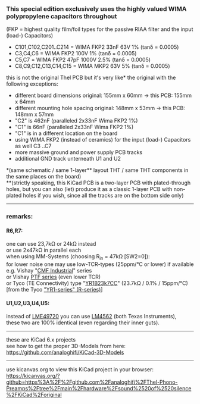 ### This special edition exclusively uses the highly valued WIMA polypropylene capacitors throughout  
(FKP = highest quality film/foil types for the passive RIAA filter and the input (load-) Capacitors)  
* C101,C102,C201..C214 = WIMA FKP2 33nF 63V 1% (tanδ = 0.0005)  
* C3,C4,C6 = WIMA FKP2 100V 1% (tanδ = 0.0005)
* C5,C7 = WIMA FKP2 47pF 1000V 2.5% (tanδ = 0.0005)
* C8,C9,C12,C13,C14,C15 = WIMA MKP2 63V 5% (tanδ = 0.0005)  
  
this is not the original Thel PCB but it's very like\* the original with the following exceptions:  
* different board dimensions original: 155mm x 60mm -> this PCB: 155mm x 64mm  
* different mounting hole spacing original: 148mm x 53mm -> this PCB: 148mm x 57mm  
* "C2" is 462nF (paralleled 2x33nF Wima FKP2 1%) 
* "C1" is 66nF (paralleled 2x33nF Wima FKP2 1%)
* "C1" is in a different location on the board  
* using WIMA FKP2 (instead of ceramics) for the input (load-) Capacitors as well C3 ..C7  
* more massive ground and power supply PCB tracks  
* additional GND track unterneath U1 and U2 
  
\*(same schematic / same 1-layer\** layout THT / same THT components in the same places on the board)  
\**(strictly speaking, this KiCad PCB is a two-layer PCB with plated-through holes, but you can also (let) produce it as a classic 1-layer PCB with non-plated holes if you wish, since all the tracks are on the bottom side only)  

----  

### remarks:  
#### R6,R7:  
one can use 23,7kΩ or 24kΩ instead  
or use 2x47kΩ in parallel each  
when using MM-Systems (choosing R<sub>in</sub> = 47kΩ [SW2=0]):  
for lower noise one may use low-TCR-types (25ppm/°C or lower) if available  
e.g. Vishay "[CMF Industrial](https://www.mouser.com/c/passive-components/resistors/film-resistors/metal-film-resistors-through-hole/?m=Vishay&series=CMF%20Industrial)" series  
or Vishay [PTF series](https://www.mouser.de/c/passive-components/resistors/film-resistors/metal-film-resistors-through-hole/?m=Vishay&series=PTF) (even lower TCR)  
or Tyco (TE Connectivity) type "[YR1B23k7CC](https://www.mouser.com/ProductDetail/TE-Connectivity-Holsworthy/YR1B23K7CC?qs=n4i9pByFsMSkJXItUSDcPw%3D%3D)" (23.7kΩ / 0.1% / 15ppm/°C) [from the Tyco ["YR1-series" (R-series)](https://www.mouser.com/c/passive-components/resistors/film-resistors/metal-film-resistors-through-hole/?m=TE%20Connectivity&series=R)]  
#### U1,U2,U3,U4,U5:  
instead of [LME49720](https://www2.mouser.com/ProductDetail/Texas-Instruments/LME49720NA-NOPB?qs=7lkVKPoqpbYtIqwyg5iDaA%3D%3D) you can use [LM4562](https://www2.mouser.com/ProductDetail/Texas-Instruments/LM4562NA-NOPB?qs=QbsRYf82W3Gc2w4DLq%252BZjw%3D%3D) (both Texas Instruments),  
these two are 100% identical (even regarding their inner guts).
  
----  
  
these are KiCad 6.x projects  
see how to get the proper 3D-Models from here: https://github.com/analoghifi/KiCad-3D-Models
  
----  
  
use kicanvas.org to view this KiCad project in your browser:  
https://kicanvas.org/?github=https%3A%2F%2Fgithub.com%2Fanaloghifi%2FThel-Phono-Preamps%2Ftree%2Fmain%2Fhardware%2Fsound%2520of%2520silence%2FKiCad%2Foriginal
